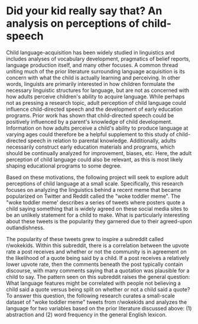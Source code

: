 # Did your kid really say that? An analysis on perceptions of child-speech 

Child language-acquisition has been widely studied in linguistics and includes analyses of vocabulary development, pragmatics of belief reports, language production itself, and many other focuses. A common thread uniting much of the prior literature surrounding language acquisition is its concern with what the child is actually learning and perceiving. In other words, linguists are primarily interested in how children formulate the necessary linguistic structures for language, but are not as concerned with how adults perceive children's ability to acquire language. While perhaps not as pressing a research topic,  adult perception of child language could influence child-directed speech and the development of early education programs. Prior work has shown that child-directed speech could be positively influenced by a parent's knowledge of child development. Information on how adults perceive a child's ability to produce language at varying ages could therefore be a helpful supplement to this study of child-directed speech in relation to parental knowledge. Additionally, adults necessarily construct early education materials and programs, which should be continually analyzed for improvement, biases, etc. Here, the adult perception of child language could also be relevant, as this is most likely shaping educational programs to some degree. 

Based on these motivations, the following project will seek to explore adult perceptions of child language at a small scale. Specifically, this research focuses on analyzing the linguistics behind a recent meme that became popularized on Twitter and Reddit called the "woke toddler meme". The "woke toddler meme' describes a series of tweets where posters quote a child saying something that is widely agreed on these social media sites to be an unlikely statement for a child to make. What is particularly interesting about these tweets is the popularity they garnered due to their agreed-upon outlandishness. 

The popularity of these tweets grew to inspire a subreddit called r/wokekids. Within this subreddit, there is a correlation between the upvote rate a post receives and whether or not the community is in agreement on the likelihood of a quote being said by a child. If a post receives a relatively lower upvote rate, then the comments beneath the post typically contain discourse, with many comments saying that a quotation was plausible for a child to say. The pattern seen on this subreddit raises the general question: What language features might be correlated with people not believing a child said a quote versus being split on whether or not a child said a quote? To answer this question, the following research curates a small-scale dataset of "woke toddler meme" tweets from r/wokekids and analyzes the language for two variables based on the prior literature discussed above: (1) abstraction and (2) word frequency in the general English lexicon. 
